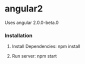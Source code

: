 # angular2

Uses angular 2.0.0-beta.0

### Installation
1. Install Dependencies: npm install
	
2. Run server: npm start
